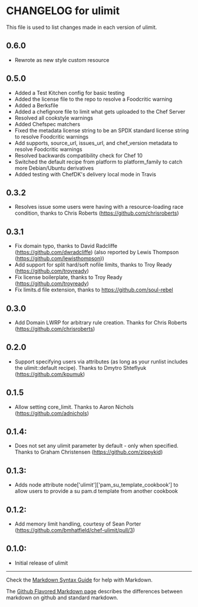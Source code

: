 # CHANGELOG for ulimit

This file is used to list changes made in each version of ulimit.

## 0.6.0

- Rewrote as new style custom resource

## 0.5.0

- Added a Test Kitchen config for basic testing
- Added the license file to the repo to resolve a Foodcritic warning
- Added a Berksfile
- Added a chefignore file to limit what gets uploaded to the Chef Server
- Resolved all cookstyle warnings
- Added Chefspec matchers
- Fixed the metadata license string to be an SPDX standard license string to resolve Foodcritic warnings
- Add supports, source_url, issues_url, and chef_version metadata to resolve Foodcritic warnings
- Resolved backwards compatibility check for Chef 10
- Switched the default recipe from platform to platform_family to catch more Debian/Ubuntu derivatives
- Added testing with ChefDK's delivery local mode in Travis

## 0.3.2

- Resolves issue some users were having with a resource-loading race condition, thanks to Chris Roberts (<https://github.com/chrisroberts>)

## 0.3.1

- Fix domain typo, thanks to David Radcliffe (<https://github.com/dwradcliffe>) (also reported by Lewis Thompson (<https://github.com/lewisthompson>))
- Add support for split hard/soft nofile limits, thanks to Troy Ready (<https://github.com/troyready>)
- Fix license boilerplate, thanks to Troy Ready (<https://github.com/troyready>)
- Fix limits.d file extension, thanks to <https://github.com/soul-rebel>

## 0.3.0

- Add Domain LWRP for arbitrary rule creation. Thanks for Chris Roberts (<https://github.com/chrisroberts>)

## 0.2.0

- Support specifying users via attributes (as long as your runlist includes the ulimit::default recipe). Thanks to Dmytro Shteflyuk (<https://github.com/kpumuk>)

## 0.1.5

- Allow setting core_limit. Thanks to Aaron Nichols (<https://github.com/adnichols>)

## 0.1.4:

- Does not set any ulimit parameter by default - only when specified. Thanks to Graham Christensen (<https://github.com/zippykid>)

## 0.1.3:

- Adds node attribute node['ulimit']['pam_su_template_cookbook'] to allow users to provide a su pam.d template from another cookbook

## 0.1.2:

- Add memory limit handling, courtesy of Sean Porter (<https://github.com/bmhatfield/chef-ulimit/pull/3>)

## 0.1.0:

- Initial release of ulimit

--------------------------------------------------------------------------------

Check the [Markdown Syntax Guide](http://daringfireball.net/projects/markdown/syntax) for help with Markdown.

The [Github Flavored Markdown page](http://github.github.com/github-flavored-markdown/) describes the differences between markdown on github and standard markdown.
